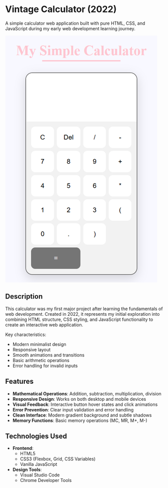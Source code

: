 # Vintage Calculator (2022)

A simple calculator web application built with pure HTML, CSS, and JavaScript during my early web development learning journey.

![Calculator Screenshot](beginner/simple_calculator/Simple_Calculator/images/calculator_image.png)

## Description
This calculator was my first major project after learning the fundamentals of web development. Created in 2022, it represents my initial exploration into combining HTML structure, CSS styling, and JavaScript functionality to create an interactive web application.

Key characteristics:
- Modern minimalist design
- Responsive layout
- Smooth animations and transitions
- Basic arithmetic operations
- Error handling for invalid inputs

## Features
- **Mathematical Operations**: Addition, subtraction, multiplication, division
- **Responsive Design**: Works on both desktop and mobile devices
- **Visual Feedback**: Interactive button hover states and click animations
- **Error Prevention**: Clear input validation and error handling
- **Clean Interface**: Modern gradient background and subtle shadows
- **Memory Functions**: Basic memory operations (MC, MR, M+, M-)

## Technologies Used
- **Frontend**: 
  - HTML5
  - CSS3 (Flexbox, Grid, CSS Variables)
  - Vanilla JavaScript
- **Design Tools**:
  - Visual Studio Code
  - Chrome Developer Tools
